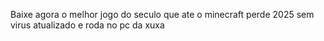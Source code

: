 Baixe agora o melhor jogo do seculo que ate o minecraft perde 2025 sem virus atualizado e roda no pc da xuxa
